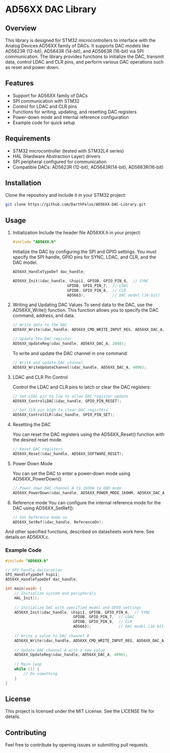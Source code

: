 
# AD56XX DAC Library

## Overview

This library is designed for STM32 microcontrollers to interface with the Analog Devices AD56XX family of DACs. It supports DAC models like AD5623R (12-bit), AD5643R (14-bit), and AD5663R (16-bit) via SPI communication. The library provides functions to initialize the DAC, transmit data, control LDAC and CLR pins, and perform various DAC operations such as reset and power down.

## Features

- Support for AD56XX family of DACs
- SPI communication with STM32
- Control for LDAC and CLR pins
- Functions for writing, updating, and resetting DAC registers
- Power-down mode and internal reference configuration
- Example code for quick setup

## Requirements

- STM32 microcontroller (tested with STM32L4 series)
- HAL (Hardware Abstraction Layer) drivers
- SPI peripheral configured for communication
- Compatible DACs: AD5623R (12-bit), AD5643R(14-bit), AD5663R(16-bit)

## Installation

Clone the repository and include it in your STM32 project:

```bash
git clone https://github.com/DarthFelus/AD56XX-DAC-Library.git
```

## Usage

1. Initialization
	Include the header file AD56XX.h in your project:
	
    ```c
    #include "AD56XX.h"
    ```

	Initialize the DAC by configuring the SPI and GPIO settings. You must specify the SPI handle, GPIO pins for SYNC, LDAC, and CLR, and the DAC model.

    ```c
	AD56XX_HandleTypeDef dac_handle;

	AD56XX_Init(&dac_handle, &hspi1, GPIOB, GPIO_PIN_6,  // SYNC
							GPIOB, GPIO_PIN_7,  // LDAC
							GPIOB, GPIO_PIN_8,  // CLR
							AD5663);            // DAC model (16-bit)
    ```

2. Writing and Updating DAC Values
	To send data to the DAC, use the AD56XX_Write() function. This function allows you to specify the DAC command, address, and data.

    ```c
    // Write data to the DAC
	AD56XX_Write(&dac_handle, AD56XX_CMD_WRITE_INPUT_REG, AD56XX_DAC_A, 2048);

	// Update the DAC register
	AD56XX_UpdateReg(&dac_handle, AD56XX_DAC_A, 2048);
    ```
	
	To write and update the DAC channel in one command:
	```c
	// Write and update DAC channel
	AD56XX_WriteUpdateChannel(&dac_handle, AD56XX_DAC_A, 4096);
	```
	
3. LDAC and CLR Pin Control

	Control the LDAC and CLR pins to latch or clear the DAC registers:
	
	```c
	// Set LDAC pin to low to allow DAC register update
	AD56XX_ControlLDAC(&dac_handle, GPIO_PIN_RESET);

	// Set CLR pin high to clear DAC registers
	AD56XX_ControlCLR(&dac_handle, GPIO_PIN_SET);
	```
	
4. 	Resetting the DAC
	
	You can reset the DAC registers using the AD56XX_Reset() function with the desired reset mode.
	```c
	// Reset DAC registers
	AD56XX_Reset(&dac_handle, AD56XX_SOFTWARE_RESET);
	```
	
5. Power Down Mode

	You can set the DAC to enter a power-down mode using AD56XX_PowerDown():
	```c
	// Power down DAC channel A to 1kOhm to GND mode
	AD56XX_PowerDown(&dac_handle, AD56XX_POWER_MODE_1KOHM, AD56XX_DAC_A);
	```

6. Reference mode
	You can configure the internal reference mode for the DAC using AD56XX_SetRef():
	
	```c
	// Set Reference mode on
	AD56XX_SetRef(&dac_handle, ReferenceOn);
	```

 And other specified functions, described on datasheets work here. See details on AD56XX.c.
### Example Code

```c
#include "AD56XX.h"

// SPI handle declaration
SPI_HandleTypeDef hspi1;
AD56XX_HandleTypeDef dac_handle;

int main(void) {
    // Initialize system and peripherals
    HAL_Init();
    
    // Initialize DAC with specified model and GPIO settings
    AD56XX_Init(&dac_handle, &hspi1, GPIOB, GPIO_PIN_6,  // SYNC
                              GPIOB, GPIO_PIN_7,  // LDAC
                              GPIOB, GPIO_PIN_8,  // CLR
                              AD5663);            // DAC model (16-bit)
    
    // Write a value to DAC channel A
    AD56XX_Write(&dac_handle, AD56XX_CMD_WRITE_INPUT_REG, AD56XX_DAC_A, 2048);
    
    // Update DAC channel A with a new value
    AD56XX_UpdateReg(&dac_handle, AD56XX_DAC_A, 4096);
    
    // Main loop
    while (1) {
        // Do something
    }
}

```

## License

This project is licensed under the MIT License. See the LICENSE file for details.

## Contributing

Feel free to contribute by opening issues or submitting pull requests.


